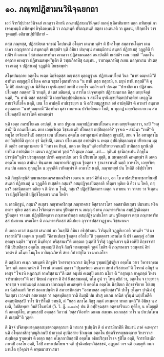 <h1>๑๐. ภณฺฑปฎิสามนวินิจฺฉยกถา</h1>
<p> เอวํ จีวรวิปฺปวาสวินิจฺฉยํ กเถตฺวา อิทานิ ภณฺฑปฎิสามนวินิจฺฉยํ กเถตุํ   นฺติอาทิมาหฯ ตตฺถ ภฑิตพฺพํ ภาเชตพฺพนฺติ  ภฑิตพฺพํ อิจฺฉิตพฺพนฺติ วา  ภณฺฑนฺติ ปริภณฺฑนฺติ สตฺตา เอเตนาติ วา  มูลธนํ, ปริกฺขาโร วาฯ วุตฺตญฺหิ อภิธานปฺปทีปิกายํ –</p>

</p>


<p>ตสฺส ภณฺฑสฺส, ปฎิสามิยเต  รกฺขณํ โคปนนฺติ อโตฺถฯ เตนาห นฺติฯ ติ ปิ-สโทฺท สมฺภาวนโตฺถฯ เตน ปเคว อญฺญาตกานํ สนฺตกนฺติ ทเสฺสติฯ นฺติ อิมินา ปญฺจนฺนํ สหธมฺมิกานํ สนฺตกํ ปฎิสาเมตุํ วฎฺฎตีติ ทีเปติฯ ติ เอเตน วิสฺสาสคฺคาหาทินา คเหตฺวา ปฎิสาเมนฺตสฺส อนาปตฺตีติ ทเสฺสติฯ เตน วกฺขติ ‘‘อตฺตโน อตฺถาย คเหตฺวา ปฎิสาเมตพฺพ’’นฺติฯ ติ วฑฺฒกีอาทีสุ ฉเนฺทน , ราชวลฺลภาทีสุ ภเยน พลกฺกาเรน ปาเตตฺวา คเตสุ จ ปฎิสาเมตุํ วฎฺฎตีติ โยเชตพฺพํฯ</p>


<p>สโงฺคปนตฺถาย อตฺตโน หเตฺถ นิกฺขิตฺตสฺส ภณฺฑสฺส คุตฺตฎฺฐาเน ปฎิสามนปโยคํ วินา ‘‘นาหํ คณฺหามี’’ติอาทินา อญฺญสฺมิํ ปโยเค อกเต รชฺชสโงฺขภาทิกาเล ‘‘น ทานิ ตสฺส ทสฺสามิ, น มยฺหํ ทานิ ทสฺสตี’’ติ อุโภหิปิ สกสกฎฺฐาเน นิสีทิตฺวา ธุรนิเกฺขเป กเตปิ อวหาโร นตฺถิฯ เกจิ ปเนตฺถ ‘‘ปาราชิกเมว ปฎิสามนปโยคสฺส กตตฺตา’’ติ วทนฺติ, ตํ เตสํ มติมตฺตํ, น สารโต ปเจฺจตพฺพํฯ ปฎิสามนกาเล หิสฺส เถยฺยจิตฺตํ นตฺถิ, ‘‘น ทานิ ตสฺส ทสฺสามี’’ติ เถยฺยจิตฺตุปฺปตฺติกฺขเณ จ สามิโน ธุรนิเกฺขปจิตฺตปฺปวตฺติยา เหตุภูโต กายวจีปโยโค นตฺถิ, เยน โส อาปตฺติํ อาปเชฺชยฺยฯ น หิ อกิริยสมุฎฺฐานา อยํ อาปตฺตีติฯ ติ อวหารํ สนฺธาย อวุตฺตตฺตา ‘‘นาหํ คณฺหามี’’ติอาทินา มุสาวาทกรเณ ปาจิตฺติยเมว โหติ, น ทุกฺกฎํ เถยฺยจิตฺตาภาเวน สหปโยคสฺสปิ อภาวโตติ คเหตพฺพํฯ</p>


<p>นฺติ เอตฺถ กตรปโยเคน อาปตฺติ, น ตาว ปฐเมน ภณฺฑปฎิสามนปโยเคน ตทา เถยฺยจิตฺตภาวา, นาปิ ‘‘ทสฺสามี’’ติ กถนปโยเคน ตทา เถยฺยจิเตฺต วิชฺชมาเนปิ ปโยคสฺส กปฺปิยตฺตาติ? วุจฺจเต – สามินา ‘‘เทหี’’ติ พหุโส ยาจิยมาโนปิ  อทตฺวา เยน ปโยเคน อตฺตโน อทาตุกามตํ สามิกสฺส ญาเปสิ, เยน จ โส อทาตุกาโม อยํ วิกฺขิปตีติ ญตฺวา ธุรํ นิกฺขิปติ, เตเนว ปโยเคนสฺส อาปตฺติฯ น เหตฺถ อุปนิกฺขิตฺตภเณฺฑ ปริยาเยน มุตฺติ อตฺถิฯ อทาตุกามตาย หิ ‘‘กทา เต ทินฺนํ, กตฺถ เต  ทินฺน’’นฺติอาทิปริยายวจเนนปิ สามิกสฺส ธุเรนิกฺขิปาปิเต อาปตฺติเยวฯ เตเนว อฎฺฐกถายํ วุตฺตํ ‘‘กิํ ตุเมฺห ภณถ…เป.… อุภินฺนํ ธุรนิเกฺขเปน ภิกฺขุโน ปาราชิก’’นฺติฯ ปรสนฺตกสฺส ปเรหิ คณฺหาปเน เอว หิ ปริยายโต มุตฺติ, น สพฺพตฺถาติ คเหตพฺพํฯ ติ เอตฺถ อตฺตโน หเตฺถ สามินา ทินฺนตาย ภณฺฑาคาริกฎฺฐาเน ฐิตตฺตา จ ฐานาจาวเนปิ นตฺถิ อวหาโร, เถยฺยจิเตฺตน ปน คหเณ ทุกฺกฎโต น มุจฺจตีติ เวทิตพฺพํฯ ติ อวหาโร นตฺถิ, ภณฺฑเทยฺยํ ปน โหตีติ อธิปฺปาโยฯ</p>


<p> นฺติ ภิกฺขุภิกฺขุนีสิกฺขมานสามเณรสามเณรีนํฯ เอเตน น เกวลํ คิหีนํ เอว, อถ โข ตาปสปริพฺพาชกาทีนมฺปิ สนฺตกํ ปฎิสาเมตุํ น วฎฺฎตีติ ทเสฺสติฯ  กสฺมา? อสมฺปฎิจฺฉาปิตตฺตาติ อโตฺถฯ ทุติเย ติ คีวา น โหติ, กสฺมา? อชานิตตฺตาฯ ตติเย จ ติ คีวา น โหติ, กสฺมา? ปฎิกฺขิปิตตฺตาฯ เอตฺถ จ กาเยน วา วาจาย วา จิเตฺตน วา ปฎิกฺขิโตฺตปิ ปฎิกฺขิโตฺตเยว นาม โหติฯ</p>


<p> น เสสภิกฺขูนํ, กสฺมา? ตเสฺสว ภณฺฑาคาริกสฺส ภณฺฑาคาเร อิสฺสรภาวโตฯ  อลสชาติกเสฺสว ปมาเทน หริตตฺตาฯ ทุติเย  ตสฺส อนาโรจิตตฺตาฯ  เตน ฐปิตตฺตาฯ  น อเญฺญสํ เตน ภณฺฑาคาริเกน สมฺปฎิจฺฉิตตฺตา ฐปิตตฺตา จฯ  เตน ปฎิกฺขิปิตตฺตาฯ  ภณฺฑาคาริกสฺส อสมฺปฎิจฺฉาปนโตฯ  เตน ฐปิตตฺตาฯ  ตสฺส ภณฺฑาคาริกสฺส ปมาเทน หรณโตฯ ติ ภณฺฑาคาริกสฺส สมีเปเยว อุจฺจารปสฺสาวฎฺฐาเน วิชฺชมาเนฯ</p>


<p>   ติ เอตฺถ เกวลํ สงฺฆสฺส เสนาสนํ มา วินสฺสีติ อิมินา อธิปฺปาเยน วิวริตุมฺปิ วฎฺฎติเยวาติ วทนฺติฯ ‘‘ตํ มาเรสฺสามี’’ติ เอตฺตเก วุเตฺตปิ  ‘‘คิลานปเกฺข ฐิตตฺตา อวิสโย’’ติ วุตฺตตฺตาฯ มรณโต หิ ปรํ  เคลญฺญํ อวิสยตฺตญฺจ นตฺถิฯ ‘‘ทฺวารํ ฉินฺทิตฺวา หริสฺสามา’’ติ เอตฺตเก วุเตฺตปิ วิวริตุํ วฎฺฎติเยวฯ นฺติ เตหิปิ ภิกฺขาจาราทีหิ ปริเยสิตฺวา อตฺตโน สนฺตกมฺปิ กิญฺจิ กิญฺจิ ทาตพฺพนฺติ วุตฺตํ โหติฯ ติ ภณฺฑาคาเร วสนฺตานํ อิทํ วตฺตํฯ ติ มโนฺท โมมูโห อากิณฺณวิหารี สทา กีฬาปสุโต วา มหาเถโรฯ</p>


<p> ติ ตสฺมิํเยว คเพฺภ วสเนฺตหิ ภิกฺขูหิฯ วิหารรกฺขณวาเร นิยุโตฺต  วุฑฺฒปฎิปาฎิยา อตฺตโน วาเร วิหารรกฺขณโกฯ นฺติ ภตฺตเวตนํฯ ติ โจรานํ อาคมนํ ญตฺวา ‘‘ปฐมตรํเยว คนฺตฺวา สทฺทํ กริสฺสามา’’ติ โจรานํ อภิมุขํ คเตสุฯ ‘‘โจเรหิ หฎภณฺฑํ อาหริสฺสามา’’ติ เตสํ อนุปถํ คเตสุปิ เอเสว นโยฯ ติ ‘‘อสุกกุเล ยาคุภตฺตํ วิหารวาริกานํเยวา’’ติ เอวํ นิยมนํ กตฺวาฯ ติ อิทํ นิทสฺสนมตฺตํ, ตโต อูนํ วา โหตุ อธิกํ วา, อตฺตโน จ เวยฺยาวจฺจกรสฺส จ ยาปนมตฺตํ ลภนเมว ปมาณนฺติ คเหตพฺพํฯ ติ อตฺตโน อตฺตโน นิสฺสิตเก ภิกฺขาจริยาย โปเสนฺตา นิสฺสิตเกหิ วิหารํ ชคฺคาเปนฺติฯ ติ สหายรหิตสฺสฯ ‘‘อสหายสฺส อทุติยสฺสา’’ติ ปาโฐ ยุโตฺตฯ ปจฺฉิมํ ปุริมเสฺสว เววจนํฯ อสหายสฺส วา อตฺตทุติยสฺส วาติ  อิมสฺมิํ ปน ปาเฐ เอเกน อานีตํ ทฺวินฺนํ นปฺปโหตีติ อตฺตทุติยสฺสปิ วาโร นิวาริโตติ วทนฺติ, ตํ ‘‘ยสฺส สภาโค ภิกฺขุ ภตฺตํ อาเนตฺวา ทาตา นตฺถี’’ติ อิมินา น สเมติ, วีมํสิตพฺพํฯ วิมติวิโนทนิยํ (วิ. วิ. ฎี. ๑.๑๑๒) ปน ติ อปฺปิจฺฉสฺสฯ อตฺตาสรีรเมว ทุติโย, น อโญฺญติ หิ อตฺตทุติโย, ตทุภยสฺสปิ อตฺถสฺส วิภาวนํ ‘ยสฺสา’ติอาทิฯ เอเตน สเพฺพน เอเกกสฺส วาโร น ปาเปตโพฺพติ ทเสฺสตี’’ติ วุตฺตํฯ</p>


<p>ติ นิจฺจํ ปจิตพฺพยาคุภตฺตสงฺขาตวตฺตตฺถายฯ ติ ทายกา ฐเปนฺติฯ ติ ตํ อารามิกาทีหิ ทียมานํ ภาคํ คเหตฺวาฯ นฺติ อโพฺภกาสิกรุกฺขมูลิเกนปิ ปากวตฺตํ อุปนิสฺสาย ชีวเนฺตน อตฺตโน ปตฺตจีวรรกฺขณตฺถาย วิหารวาเร สมฺปเตฺต ฐาตพฺพํฯ ติ เอตฺถ ยสฺส อโพฺภกาสิกสฺสปิ อตฺตโน อธิกปริกฺขาโร เจ ฐปิโต อตฺถิ, จีวราทิสงฺฆิกภาเคปิ อาลโย อตฺถิ, โสปิ คาหาเปตโพฺพ ฯ นฺติ ปุจฺฉิตปญฺหวิสฺสชฺชนํ, อฎฺฐกถํ วาฯ นฺติ อเญฺญหิ ลพฺภมานโต ทฺวิคุณํฯ ติ อฑฺฒมาสวาเรนฯ</p>

</p>

</p>

</p>





